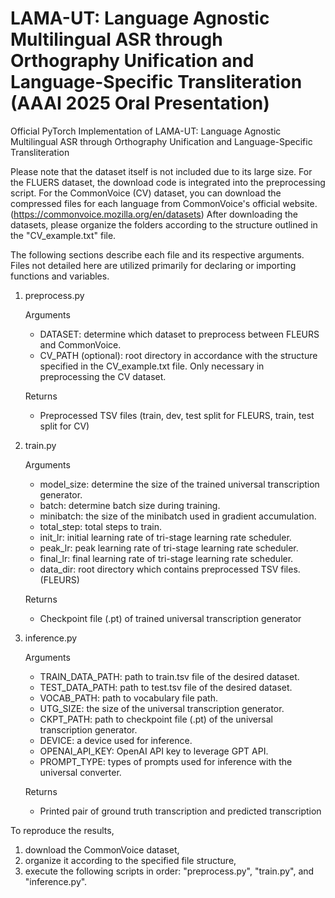 # LAMA-UT: Language Agnostic Multilingual ASR through Orthography Unification and Language-Specific Transliteration (AAAI 2025 Oral Presentation)
Official PyTorch Implementation of LAMA-UT: Language Agnostic Multilingual ASR through Orthography Unification and Language-Specific Transliteration

Please note that the dataset itself is not included due to its large size. 
For the FLUERS dataset, the download code is integrated into the preprocessing script. 
For the CommonVoice (CV) dataset, you can download the compressed files for each language from CommonVoice's official website. (https://commonvoice.mozilla.org/en/datasets)
After downloading the datasets, please organize the folders according to the structure outlined in the "CV_example.txt" file.

The following sections describe each file and its respective arguments.
Files not detailed here are utilized primarily for declaring or importing functions and variables.

1. preprocess.py

    Arguments
    - DATASET: determine which dataset to preprocess between FLEURS and CommonVoice.
    - CV_PATH (optional): root directory in accordance with the structure specified in the CV_example.txt file. Only necessary in preprocessing the CV dataset.

    Returns
    - Preprocessed TSV files (train, dev, test split for FLEURS, train, test split for CV)

2. train.py

    Arguments
    - model_size: determine the size of the trained universal transcription generator.
    - batch: determine batch size during training.
    - minibatch: the size of the minibatch used in gradient accumulation.
    - total_step: total steps to train.
    - init_lr: initial learning rate of tri-stage learning rate scheduler.
    - peak_lr: peak learning rate of tri-stage learning rate scheduler.
    - final_lr: final learning rate of tri-stage learning rate scheduler.
    - data_dir: root directory which contains preprocessed TSV files. (FLEURS)

    Returns
    - Checkpoint file (.pt) of trained universal transcription generator

3. inference.py

    Arguments
    - TRAIN_DATA_PATH: path to train.tsv file of the desired dataset.
    - TEST_DATA_PATH: path to test.tsv file of the desired dataset.
    - VOCAB_PATH: path to vocabulary file path.
    - UTG_SIZE: the size of the universal transcription generator.
    - CKPT_PATH: path to checkpoint file (.pt) of the universal transcription generator.
    - DEVICE: a device used for inference.
    - OPENAI_API_KEY: OpenAI API key to leverage GPT API.
    - PROMPT_TYPE: types of prompts used for inference with the universal converter.

    Returns
    - Printed pair of ground truth transcription and predicted transcription

To reproduce the results, 
1. download the CommonVoice dataset, 
2. organize it according to the specified file structure, 
3. execute the following scripts in order: "preprocess.py", "train.py", and "inference.py".
